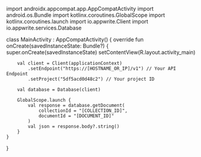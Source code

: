 import androidx.appcompat.app.AppCompatActivity
import android.os.Bundle
import kotlinx.coroutines.GlobalScope
import kotlinx.coroutines.launch
import io.appwrite.Client
import io.appwrite.services.Database

class MainActivity : AppCompatActivity() {
    override fun onCreate(savedInstanceState: Bundle?) {
        super.onCreate(savedInstanceState)
        setContentView(R.layout.activity_main)

        val client = Client(applicationContext)
            .setEndpoint("https://[HOSTNAME_OR_IP]/v1") // Your API Endpoint
            .setProject("5df5acd0d48c2") // Your project ID

        val database = Database(client)

        GlobalScope.launch {
            val response = database.getDocument(
                collectionId = "[COLLECTION_ID]",
                documentId = "[DOCUMENT_ID]"
            )
            val json = response.body?.string()
        }
    }
}